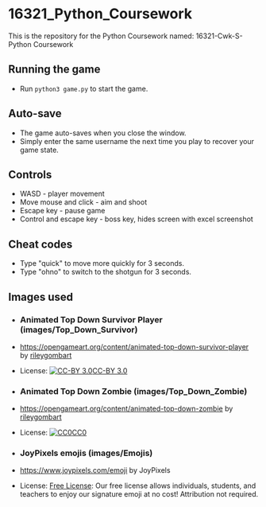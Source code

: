 # 16321_Python_Coursework

This is the repository for the Python Coursework named: 16321-Cwk-S-Python Coursework

## Running the game
- Run `python3 game.py` to start the game.

## Auto-save
- The game auto-saves when you close the window.
- Simply enter the same username the next time you play to recover your game state.

## Controls

- WASD - player movement
- Move mouse and click - aim and shoot
- Escape key - pause game
- Control and escape key - boss key, hides screen with excel screenshot



## Cheat codes

- Type "quick" to move more quickly for 3 seconds.
- Type "ohno" to switch to the shotgun for 3 seconds.


## Images used

- ### Animated Top Down Survivor Player (images/Top_Down_Survivor)

- https://opengameart.org/content/animated-top-down-survivor-player by [rileygombart](https://opengameart.org/users/rileygombart)

- License: [![CC-BY 3.0](https://opengameart.org/sites/default/files/license_images/cc-by.png)CC-BY 3.0](http://creativecommons.org/licenses/by/3.0/)

- ### Animated Top Down Zombie (images/Top_Down_Zombie)

- https://opengameart.org/content/animated-top-down-zombie by [rileygombart](https://opengameart.org/users/rileygombart)

- License: [![CC0](https://opengameart.org/sites/default/files/license_images/cc0.png)CC0](http://creativecommons.org/publicdomain/zero/1.0/)

- ### JoyPixels emojis (images/Emojis)

- https://www.joypixels.com/emoji by JoyPixels

- License: [Free License](https://www.joypixels.com/licenses/free): Our free license allows individuals, students, and teachers to enjoy our signature emoji at no cost! Attribution not required.
